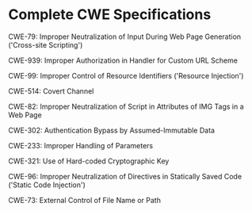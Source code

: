 

# Complete CWE Specifications

CWE-79: Improper Neutralization of Input During Web Page Generation ('Cross-site Scripting')

CWE-939: Improper Authorization in Handler for Custom URL Scheme

CWE-99: Improper Control of Resource Identifiers ('Resource Injection')

CWE-514: Covert Channel

CWE-82: Improper Neutralization of Script in Attributes of IMG Tags in a Web Page

CWE-302: Authentication Bypass by Assumed-Immutable Data

CWE-233: Improper Handling of Parameters

CWE-321: Use of Hard-coded Cryptographic Key

CWE-96: Improper Neutralization of Directives in Statically Saved Code ('Static Code Injection')

CWE-73: External Control of File Name or Path